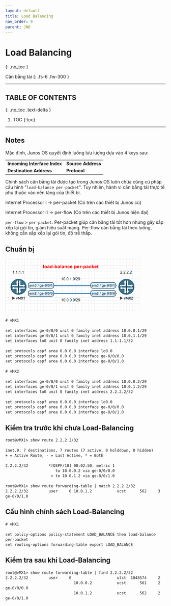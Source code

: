 ```yaml
---
layout: default
title: Load Balancing
nav_order: 9
parent: JN0
---
```


# Load Balancing
{: .no_toc }

Cân bằng tải
{: .fs-6 .fw-300 }

---

## TABLE OF CONTENTS
{: .no_toc .text-delta }

1. TOC
{:toc}

---

## Notes

Mặc định, Junos OS quyết định luồng lưu lượng dựa vào 4 keys sau:

<table>
  <tr>
    <td><b>Incoming Interface Index</b></td>
    <td><b>Source Address</b></td>
  </tr>
  <tr>
    <td><b>Destination Address</b></td>
    <td><b>Protocol</b></td>
  </tr>
</table>

Chính sách cân bằng tải được tạo trong Junos OS luôn chứa cùng cú pháp cấu hình "`load-balance per-packet`". Tuy nhiên, hành vi cân bằng tải thực tế phụ thuộc vào nền tảng của thiết bị.

Internet Processor I -> per-packet (Có trên các thiết bị Junos cũ)

Internet Processor II -> per-flow (Có trên các thiết bị Junos hiện đại)

`per-flow` > `per-packet`. Per-packet giúp cân bằng tải tốt hơn nhưng gây sắp xếp lại gói tin, giảm hiệu suất mạng. Per-flow cân bằng tải theo luồng, không cần sắp xếp lại gói tin, độ trễ thấp.

## Chuẩn bị

![](/docs/JN0/img/7.png)

```
# vMX1

set interfaces ge-0/0/0 unit 0 family inet address 10.0.0.1/29
set interfaces ge-0/0/1 unit 0 family inet address 10.0.1.1/29
set interfaces lo0 unit 0 family inet address 1.1.1.1/32

set protocols ospf area 0.0.0.0 interface lo0.0
set protocols ospf area 0.0.0.0 interface ge-0/0/0.0
set protocols ospf area 0.0.0.0 interface ge-0/0/1.0

# vMX2

set interfaces ge-0/0/0 unit 0 family inet address 10.0.0.2/29
set interfaces ge-0/0/1 unit 0 family inet address 10.0.1.2/29
set interfaces lo0 unit 0 family inet address 2.2.2.2/32

set protocols ospf area 0.0.0.0 interface lo0.0
set protocols ospf area 0.0.0.0 interface ge-0/0/0.0
set protocols ospf area 0.0.0.0 interface ge-0/0/1.0
```

## Kiểm tra trước khi chưa Load-Balancing

```
root@vMX1> show route 2.2.2.2/32

inet.0: 7 destinations, 7 routes (7 active, 0 holddown, 0 hidden)
+ = Active Route, - = Last Active, * = Both

2.2.2.2/32         *[OSPF/10] 00:02:50, metric 1
                      to 10.0.0.2 via ge-0/0/0.0
                    > to 10.0.1.2 via ge-0/0/1.0

root@vMX1> show route forwarding-table | match 2.2.2.2/32
2.2.2.2/32         user     0 10.0.1.2           ucst      562     3 ge-0/0/1.0
```

## Cấu hình chính sách Load-Balancing

```
# vMX1

set policy-options policy-statement LOAD_BALANCE then load-balance per-packet
set routing-options forwarding-table export LOAD_BALANCE
```

## Kiểm tra sau khi Load-Balancing

```
root@vMX1> show route forwarding-table | find 2.2.2.2/32
2.2.2.2/32         user     0                    ulst  1048574     2
                              10.0.0.2           ucst      561     2 ge-0/0/0.0
                              10.0.1.2           ucst      562     2 ge-0/0/1.0
```
